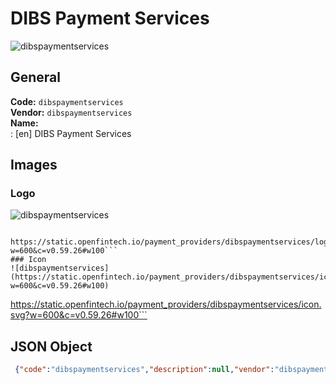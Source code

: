 # DIBS Payment Services 
![dibspaymentservices](https://static.openfintech.io/payment_providers/dibspaymentservices/logo.svg?w=600&c=v0.59.26#w100)  
## General 
**Code:** `dibspaymentservices`  
**Vendor:** `dibspaymentservices`  
**Name:**  
:	[en] DIBS Payment Services  
## Images 
### Logo 
![dibspaymentservices](https://static.openfintech.io/payment_providers/dibspaymentservices/logo.svg?w=600&c=v0.59.26#w100)  
```
 https://static.openfintech.io/payment_providers/dibspaymentservices/logo.svg?w=600&c=v0.59.26#w100```  
### Icon 
![dibspaymentservices](https://static.openfintech.io/payment_providers/dibspaymentservices/icon.svg?w=600&c=v0.59.26#w100)  
```
 https://static.openfintech.io/payment_providers/dibspaymentservices/icon.svg?w=600&c=v0.59.26#w100```  
## JSON Object 
```json
 {"code":"dibspaymentservices","description":null,"vendor":"dibspaymentservices","categories":null,"countries":null,"payment_method":null,"payout_method":null,"metadata":{"about_payments_code":"dibspaymentservices"},"name":{"en":"DIBS Payment Services"}}```  
